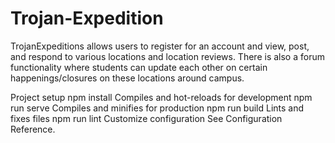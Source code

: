 # Trojan-Expedition
TrojanExpeditions allows users to register for an account and view, post, and  respond to various locations and location reviews. There is also a forum  functionality where students can update each other on certain  happenings/closures on these locations around campus.

Project setup
npm install
Compiles and hot-reloads for development
npm run serve
Compiles and minifies for production
npm run build
Lints and fixes files
npm run lint
Customize configuration
See Configuration Reference.
